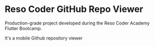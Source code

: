 # Reso Coder GitHub Repo Viewer

Production-grade project developed during the Reso Coder Academy Flutter Bootcamp.

It's a mobile Github repository viewer
